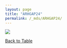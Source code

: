 ```yaml
---
layout: page
title: "ARHGAP24"
permalink: /_mds/ARHGAP24/
---
```


![](../../algns0/5HSAA006211_aln_report.png?raw=true)

[Back to Table](../../display)